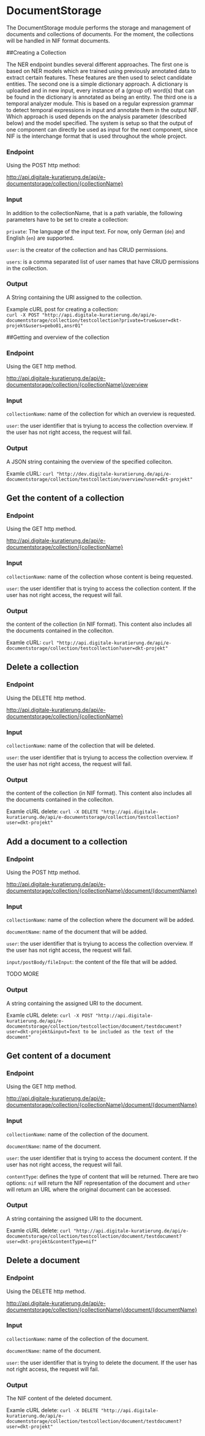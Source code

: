 # DocumentStorage

The DocumentStorage module performs the storage and management of documents and collections of documents. For the moment, the collections will be handled in NIF format documents.

##Creating a Collection

The NER endpoint bundles several different approaches. 
The first one is based on NER models which are trained using previously annotated data to extract certain features. These features are then used to select candidate entities. The second one is a simple dictionary approach. A dictionary is uploaded and in new input, every instance of a (group of) word(s) that can be found in the dictionary is annotated as being an entity. 
The third one is a temporal analyzer module. This is based on a regular expression grammar to detect temporal expressions in input and annotate them in the output NIF.
Which approach is used depends on the analysis parameter (described below) and the model specified.
The system is setup so that the output of one component can directly be used as input for the next component, since NIF is the interchange format that is used throughout the whole project.

### Endpoint

Using the POST http method:

http://api.digitale-kuratierung.de/api/e-documentstorage/collection/{collectionName}

### Input
In addition to the collectionName, that is a path variable, the following parameters have to be set to create a collection:

`private`: The language of the input text. For now, only German (`de`) and English (`en`) are supported.  
  
`user`: is the creator of the collection and has CRUD permissions.
  
`users`: is a comma separated list of user names that have CRUD permissions in the collection.

### Output
A String containing the URI assigned to the collection.

Example cURL post for creating a collection:  
`curl -X POST "http://api.digitale-kuratierung.de/api/e-documentstorage/collection/testcollection?private=true&user=dkt-projekt&users=pebo01,ansr01"`


##Getting and overview of the collection

### Endpoint

Using the GET http method.

http://api.digitale-kuratierung.de/api/e-documentstorage/collection/{collectionName}/overview

### Input
`collectionName`: name of the collection for which an overview is requested.

`user`: the user identifier that is tryiung to access the collection overview. If the user has not right access, the request will fail.

### Output
A JSON string containing the overview of the specified colleciton.

Examle cURL:
`curl "http://dev.digitale-kuratierung.de/api/e-documentstorage/collection/testcollection/overview?user=dkt-projekt"`

## Get the content of a collection

### Endpoint

Using the GET http method.

http://api.digitale-kuratierung.de/api/e-documentstorage/collection/{collectionName}

### Input
`collectionName`: name of the collection whose content is being requested.

`user`: the user identifier that is trying to access the collection content. If the user has not right access, the request will fail.

### Output
the content of the collection (in NIF format). This content also includes all the documents contained in the colleciton.

Examle cURL:
`curl "http://api.digitale-kuratierung.de/api/e-documentstorage/collection/testcollection?user=dkt-projekt"`

## Delete a collection

### Endpoint

Using the DELETE http method.

http://api.digitale-kuratierung.de/api/e-documentstorage/collection/{collectionName}

### Input
`collectionName`: name of the collection that will be deleted.

`user`: the user identifier that is tryiung to access the collection overview. If the user has not right access, the request will fail.

### Output
the content of the collection (in NIF format). This content also includes all the documents contained in the colleciton.

Examle cURL delete:
`curl -X DELETE "http://api.digitale-kuratierung.de/api/e-documentstorage/collection/testcollection?user=dkt-projekt"`

## Add a document to a collection

### Endpoint

Using the POST http method.

http://api.digitale-kuratierung.de/api/e-documentstorage/collection/{collectionName}/document/{documentName}

### Input
`collectionName`: name of the collection where the document will be added.

`documentName`: name of the document that will be added.

`user`: the user identifier that is tryiung to access the collection overview. If the user has not right access, the request will fail.

`input/postBody/fileInput`: the content of the file that will be added. 

TODO MORE

### Output
A string containing the assigned URI to the document.

Examle cURL delete:
`curl -X POST "http://api.digitale-kuratierung.de/api/e-documentstorage/collection/testcollection/document/testdocument?user=dkt-projekt&input=Text to be included as the text of the document"`

## Get content of a document

### Endpoint

Using the GET http method.

http://api.digitale-kuratierung.de/api/e-documentstorage/collection/{collectionName}/document/{documentName}

### Input
`collectionName`: name of the collection of the document.

`documentName`: name of the document.

`user`: the user identifier that is trying to access the document content. If the user has not right access, the request will fail.

`contentType`: defines the type of content that will be returned. There are two options: `nif` will return the NIF representation of the document and `other` will return an URL where the original document can be accessed.

### Output
A string containing the assigned URI to the document.

Examle cURL delete:
`curl "http://api.digitale-kuratierung.de/api/e-documentstorage/collection/testcollection/document/testdocument?user=dkt-projekt&contentType=nif"`

## Delete a document

### Endpoint

Using the DELETE http method.

http://api.digitale-kuratierung.de/api/e-documentstorage/collection/{collectionName}/document/{documentName}

### Input
`collectionName`: name of the collection of the document.

`documentName`: name of the document.

`user`: the user identifier that is trying to delete the document. If the user has not right access, the request will fail.

### Output
The NIF content of the deleted document.

Examle cURL delete:
`curl -X DELETE "http://api.digitale-kuratierung.de/api/e-documentstorage/collection/testcollection/document/testdocument?user=dkt-projekt"`

